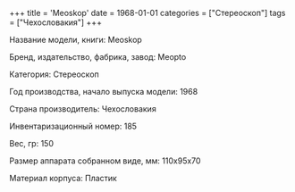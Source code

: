 +++
title = 'Meoskop'
date = 1968-01-01
categories = ["Стереоскоп"]
tags = ["Чехословакия"]
+++

Название модели, книги: Meoskop

Бренд, издательство, фабрика, завод: Meopto

Категория: Стереоскоп

Год производства, начало выпуска модели: 1968

Страна производитель: Чехословакия

Инвентаризационный номер: 185

Вес, гр: 150

Размер аппарата  собранном виде, мм: 110х95х70

Материал корпуса: Пластик

